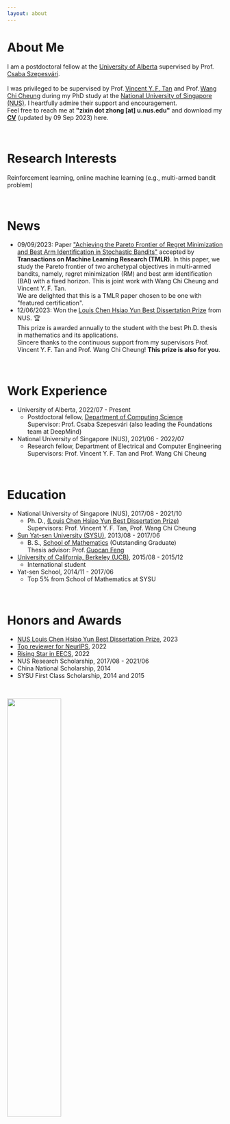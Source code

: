 ```yaml
---
layout: about
---
```


# About Me 
<!-- Hi! I am currently a Ph.&thinsp;D.&thinsp;candidate at the
<a href="https://www.math.nus.edu.sg/">Department of Mathematics</a>  --> 
<!-- Hi! I am currently a research fellow at the 
<a href="https://www.eng.nus.edu.sg/ece/">Department of Electrical and Computer Engineering</a>  
of
<a href="https://www.nus.edu.sg/">National University of Singapore (NUS)</a>,  
working with 
Prof.&thinsp;<a href="https://www.ece.nus.edu.sg/stfpage/vtan/">Vincent Y.&thinsp;F. Tan</a> and 
Prof.&thinsp;<a href="https://www.eng.nus.edu.sg/isem/staff/cheung-wang-chi/">Wang Chi Cheung</a>. -->
<!--  -->
<!--  -->
<!--  -->
I am a postdoctoral fellow at the <a href="https://www.ualberta.ca/index.html">University of Alberta</a> supervised by Prof.&thinsp;<a href="https://sites.ualberta.ca/~szepesva/">Csaba Szepesvári</a>.  
<br>
I was privileged to be supervised by 
Prof.&thinsp;<a href="https://www.ece.nus.edu.sg/stfpage/vtan/">Vincent Y.&thinsp;F. Tan</a> and 
Prof.&thinsp;<a href="https://www.eng.nus.edu.sg/isem/staff/cheung-wang-chi/">Wang Chi Cheung</a>
during my PhD study at the
<a href="https://www.nus.edu.sg/">National University of Singapore (NUS)</a>.
I heartfully admire their support and encouragement.
<br>
Feel free to reach me at <b>"zixin dot zhong [at] u.nus.edu"</b> and download my <a href="cv/cv_zixin_zhong_2023_09_09_eng.pdf"><b>CV</b></a> (updated by 09 Sep 2023) here.


<!--# Position Openings-->
<!--<div style="background-color:rgba(244, 208, 63, 0.08); text-align:left; vertical-align: middle; padding:40px 0; margin-top:10px">
I will join the <a href="https://www.hkust-gz.edu.cn/academics/hubs-and-thrust-areas/information-hub/data-science-and-analytics/">Data Science and Analytics (DSA) Thrust</a> at the <a href="https://www.hkust-gz.edu.cn/">Hong Kong University of Science and Technology (Guangzhou)</a> as a Tenure-Track Assistant Professor in the summer of 2024.
-->
<!--I am looking for PhD students starting in Fall 2024. We may work on <b>reinforcement learning</b>, <b>online machine learning</b>, <b>multi-armed bandits</b> or we may discuss research topics that attract you. If you are interested, please email me your CV and transcripts. You may want to picture your potential PhD life with more <a href="https://fytgs.hkust-gz.edu.cn/">INFO</a>.
</div>
-->

<!--**Hometown**: Zhanjiang City, Guangdong Province, China -->

<!-- :envelope:  -->
<!-- **Email**: zixin.zhong@u.nus.edu  -->

<!-- 📝  -->
<!-- **CV**:   <a href="cv/cv_zixin_zhong_1025_2021_eng.pdf">pdf</a> (updated by 25 Oct 2021)   -->


<!-- <button class="btn"><i class="fa fa-home"></i>HOME</button> -->
<!-- <span class="block-highlight"><b>&thinsp;Email&thinsp;</b></span> &nbsp;zixin dot zhong at u.nus.edu -->
<!-- <button class="btn">**Email me**</button> &nbsp;&nbsp;&nbsp; via "zixin dot zhong at u dot nus dot edu" -->
<!-- <br>  -->


<!-- <span class="block-highlight"><b>&thinsp;Email&thinsp;</b></span> &nbsp;zixin dot zhong at u.nus.edu

<span id="blocktype">
     <a href="cv/cv_zixin_zhong_1208_2021_eng.pdf"><b>&thinsp;CV Download&thinsp;</b></a>  &nbsp;
</span>
(updated by 08 Dec 2021) -->
<!-- <btn1 href="cv/cv_zixin_zhong_1025_2021_eng.pdf">**Download CV**</btn1> (updated by 25 Oct 2021) -->




<!---There is no specific format here. You can fill out the form you want.  
For example, you might want to write a brief introduction about your self, experience, interests, publications, and other information.  
I wrote "about me", "career", and "interests" on this page as an example.  
--->

<br/>

# Research Interests
Reinforcement learning, online machine learning (e.g., multi-armed bandit problem)

<br/>


# News
<!-- emoji table: https://gist.github.com/rxaviers/7360908 -->
<ul>
     
<!-- <li> 🐯 🐯 🐯 <strong>Happy Chinese New Year!</strong> 🐯 🐯 🐯 </li> -->
     
<!-- <li> &#128640; &#128640; &#128640; <strong>Open to job market! Please kindly contact me if there is any opening position! </strong> &#128640; &#128640; &#128640; </li> -->

<li> 09/09/2023: Paper <a href="https://arxiv.org/abs/2110.08627">"Achieving the Pareto Frontier of Regret Minimization and Best Arm Identification in Stochastic Bandits"</a> accepted by <b>Transactions on Machine Learning Research (TMLR)</b>. In this paper, we study the Pareto frontier of two archetypal objectives in multi-armed bandits, namely, regret minimization (RM) and best arm identification (BAI) with a fixed horizon. This is joint work with Wang Chi Cheung and Vincent Y.&thinsp;F. Tan. 
     <br> We are delighted that this is a TMLR paper chosen to be one with "featured certification".
     </li>
     
<li> 12/06/2023: Won the <a href="https://www.math.nus.edu.sg/about/university-awards-accolades-for-graduate/">Louis Chen Hsiao Yun Best Dissertation Prize</a> from NUS. 🏆 
     <br> This prize is awarded annually to the student with the best Ph.D. thesis in mathematics and its applications.
     <br> Sincere thanks to the continuous support from my supervisors Prof. Vincent Y.&thinsp;F. Tan and Prof. Wang Chi Cheung! <b>This prize is also for you</b>.
</li>
     

     
     
     

 

</ul>
     
<!--  <a href="https://github.com/zixinzh/2021-JMLR.git">[code]</a> -->

<br/>




# Work Experience
<ul>
     
<li> University of Alberta, 2022/07 - Present
   <ul>
    <li> Postdoctoral fellow, <a href="https://www.ualberta.ca/computing-science/index.html">Department of Computing Science</a>
      <br> Supervisor: Prof. Csaba Szepesvári (also leading the Foundations team at DeepMind)
    </li>
   </ul>
 </li>
<li> National University of Singapore (NUS), 2021/06 - 2022/07
   <ul>
    <li> Research fellow, Department of Electrical and Computer Engineering
      <br> Supervisors: Prof. Vincent Y.&thinsp;F. Tan and Prof. Wang Chi Cheung  
    </li>
   </ul>
 </li>
  
</ul> 

  

<br/>

# Education

<ul>
<li> National University of Singapore (NUS), 2017/08 - 2021/10
   <ul>
    <li> Ph.&thinsp;D., <a href="https://www.math.nus.edu.sg/about/university-awards-accolades-for-graduate/">
(Louis Chen Hsiao Yun Best Dissertation Prize)</a>  
<!--          candidate -->
      <br> Supervisors: Prof. Vincent Y.&thinsp;F. Tan, Prof. Wang Chi Cheung 
    </li>
   </ul>
 </li>
<!--      https://www.math.nus.edu.sg/">Department of Mathematics</a> <a href="https://www.math.nus.edu.sg/about/university-awards-accolades-for-graduate/#:~:text=Louis%20Chen%20Hsiao%20Yun%20Best%20Dissertation%20Prize&text=thesis%20in%20mathematics%20and%20its,award%20of%20%24500%20Singapore%20Dollars. -->
     
  
<li> <a href="http://www.sysu.edu.cn/en/index.htm">Sun Yat-sen University (SYSU)</a>, 2013/08 - 2017/06
   <ul>
    <li> B.&thinsp;S., <a href="http://math.sysu.edu.cn/">School of Mathematics</a> (Outstanding Graduate)
      <br> Thesis advisor: Prof.&thinsp;<a href="http://math.sysu.edu.cn/teacher/427">Guocan Feng</a>
    </li>
   </ul>
 </li>
 
<li> <a href="https://www.berkeley.edu/">University of California, Berkeley (UCB)</a>, 2015/08 - 2015/12
   <ul>
    <li> International student
    </li>
   </ul>
 </li>
 
 
<li> Yat-sen School, 2014/11 - 2017/06
   <ul>
    <li> Top 5% from School of Mathematics at SYSU
    </li>
   </ul>
 </li>
 
</ul> 



<!-- * National University of Singapore (NUS), 2017/08 - present
  * Ph.&thinsp;D. candidate, Department of Mathematics 
    * Supervisors: Prof. Vincent Y.&thinsp;F. Tan, Prof. Wang Chi Cheung 
    
* <a href="http://www.sysu.edu.cn/en/index.htm">Sun Yat-sen University (SYSU)</a>, 2013/08 - 2017/06
  * B.&thinsp;S., <a href="http://math.sysu.edu.cn/">School of Mathematics</a> (Outstanding Graduate)
    * Thesis advisor: Prof.&thinsp;<a href="http://math.sysu.edu.cn/teacher/427">Guocan Feng</a>
    
* <a href="https://www.berkeley.edu/">University of California, Berkeley (UCB)</a>, 2015/08 - 2015/12
  * International student
  
* Yat-sen School, 2014/11 - 2017/06
  * Top 5% from School of Mathematics at SYSU -->

<br/>

# Honors and Awards
* <a href="https://www.math.nus.edu.sg/about/university-awards-accolades-for-graduate/">NUS Louis Chen Hsiao Yun Best Dissertation Prize</a>, 2023
* <a href="https://neurips.cc/Conferences/2022/ProgramCommittee">Top reviewer for NeurIPS</a>, 2022
* <a href="https://risingstars.utexas.edu/profiles/zixin-zhong/">Rising Star in EECS</a>, 2022
* NUS Research Scholarship, 2017/08 - 2021/06
* China National Scholarship, 2014
* SYSU First Class Scholarship, 2014 and 2015

<br/>


<!-- <script type="text/javascript" id="clustrmaps" src="//cdn.clustrmaps.com/map_v2.js?cl=19282f&w=1200&t=n&d=BCTbQS_QXFEuaTpMmguDsnOqSUGcitD2Hh62GJ2KqnQ&co=ffffff&ct=ffffff&cmo=a1b57d&cmn=b33030" width="20%"></script> -->

<a href="https://clustrmaps.com/site/1bwhe" title="Visit tracker"><img src="//clustrmaps.com/map_v2.png?cl=19282f&w=1200&t=n&d=BCTbQS_QXFEuaTpMmguDsnOqSUGcitD2Hh62GJ2KqnQ&co=ffffff&ct=ffffff" width="50%"/></a>




<!--
| <! -- -- > |  <! -- -- > | 
| :--                  |:--                       |
| 2017/08 - present	| NUS Research Scholarship |
|2014	                 | National Merit Scholarship, China |
| 2014, 2015	          | First Class Scholarship, SYSU |
-->

<br/>

  
<!---# Career
* Second Company (2012/01 ~ )
  * Web Application Firewall
    * Developed TCP network acceleration module.
    * Developde Application User Interface.
* First Company (2011/01 ~ 2011/12)
  * VPN Development Company
  * Team Leader of VPN Development Div.
<br/>
--->

<!---
# Interests
I am interested in swimming.
I am interested in technology trends.  
I'm not afraid to learn languages, but I enjoy using Python.  
I like to automate and reduce annoying things.  
--->

<!-- <hr> -->

<!-- <p>This page has been accessed at least
<a href="http://stuff.mit.edu/doc/counter-howto.html"><img 
src="http://stuff.mit.edu/cgi/counter/zixinzh1" alt="several"></a> times since 14 Oct 2021, and on average <a href="http://stuff.mit.edu/doc/counter-howto.html"><img 
src="http://stuff.mit.edu/cgi/perday/zixinzh1" alt="several"></a> per day. 
</p> -->
<!-- https://clustrmaps.com/add
<script type="text/javascript" id="clustrmaps" src="//cdn.clustrmaps.com/map_v2.js?cl=ffffff&w=a&t=n&d=Hc1N22Jm0sgvB0mawrM4BFuzVJlc_s80BHUBH_EB7wI"></script> -->
